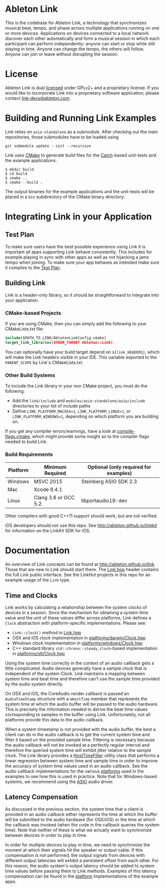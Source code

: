 # Ableton Link

This is the codebase for Ableton Link, a technology that synchronizes musical beat, tempo,
and phase across multiple applications running on one or more devices. Applications on
devices connected to a local network discover each other automatically and form a musical
session in which each participant can perform independently: anyone can start or stop
while still staying in time. Anyone can change the tempo, the others will follow. Anyone
can join or leave without disrupting the session.

# License

Ableton Link is dual [licensed][license] under GPLv2+ and a proprietary license. If you
would like to incorporate Link into a proprietary software application, please contact
<link-devs@ableton.com>.

# Building and Running Link Examples

Link relies on `asio-standalone` as a submodule. After checking out the
main repositories, those submodules have to be loaded using

```
git submodule update --init --recursive
```

Link uses [CMake][cmake] to generate build files for the [Catch][catch]-based
unit-tests and the example applications.

```
$ mkdir build
$ cd build
$ cmake ..
$ cmake --build .
```

The output binaries for the example applications and the unit-tests will be placed in a
`bin` subdirectory of the CMake binary directory.

# Integrating Link in your Application

## Test Plan

To make sure users have the best possible experience using Link it is important all apps
supporting Link behave consistently. This includes for example playing in sync with other
apps as well as not hijacking a jams tempo when joining. To make sure your app behaves as
intended make sure it complies to the [Test Plan](TEST-PLAN.md).

## Building Link

Link is a header-only library, so it should be straightforward to integrate into your
application.

### CMake-based Projects

If you are using CMake, then you can simply add the following to your CMakeLists.txt file:

```cmake
include($PATH_TO_LINK/AbletonLinkConfig.cmake)
target_link_libraries($YOUR_TARGET Ableton::Link)

```

You can optionally have your build target depend on `${link_HEADERS}`, which will make
the Link headers visible in your IDE. This variable exported to the `PARENT_SCOPE` by
Link's CMakeLists.txt.

### Other Build Systems

To include the Link library in your non CMake project, you must do the following:

 - Add the `link/include` and `modules/asio-standalone/asio/include` directories to your
   list of include paths
 - Define `LINK_PLATFORM_MACOSX=1`, `LINK_PLATFORM_LINUX=1`, or `LINK_PLATFORM_WINDOWS=1`,
   depending on which platform you are building on.

If you get any compiler errors/warnings, have a look at
[compile-flags.cmake](cmake_include/ConfigureCompileFlags.cmake), which might provide some
insight as to the compiler flags needed to build Link.

### Build Requirements

| Platform | Minimum Required     | Optional (only required for examples) |
|----------|----------------------|---------------------------------------|
| Windows  | MSVC 2015            | Steinberg ASIO SDK 2.3                |
| Mac      | Xcode 9.4.1          |                                       |
| Linux    | Clang 3.6 or GCC 5.2 | libportaudio19-dev                    |


Other compilers with good C++11 support should work, but are not verified.

iOS developers should not use this repo. See http://ableton.github.io/linkkit for
information on the LinkKit SDK for iOS.

# Documentation

An overview of Link concepts can be found at http://ableton.github.io/link. Those that
are new to Link should start there. The [Link.hpp](include/ableton/Link.hpp) header
contains the full Link public interface. See the LinkHut projects in this repo for an
example usage of the `Link` type.

## Time and Clocks

Link works by calculating a relationship between the system clocks of devices in a session.
Since the mechanism for obtaining a system time value and the unit of these values differ
across platforms, Link defines a `Clock` abstraction with platform-specific
implementations. Please see:
- `Link::clock()` method in [Link.hpp](include/ableton/Link.hpp)
- OSX and iOS clock implementation in
[platforms/darwin/Clock.hpp](include/ableton/platforms/darwin/Clock.hpp)
- Windows clock implementation in
[platforms/windows/Clock.hpp](include/ableton/platforms/windows/Clock.hpp)
- C++ standard library `std::chrono::steady_clock`-based implementation in
[platforms/stl/Clock.hpp](include/ableton/platforms/stl/Clock.hpp)

Using the system time correctly in the context of an audio callback gets a little
complicated. Audio devices generally have a sample clock that is independent of the system
Clock. Link maintains a mapping between system time and beat time and therefore can't use
the sample time provided by the audio system directly.

On OSX and iOS, the CoreAudio render callback is passed an `AudioTimeStamp` structure with
a `mHostTime` member that represents the system time at which the audio buffer will be
passed to the audio hardware. This is precisely the information needed to derive the beat
time values corresponding to samples in the buffer using Link. Unfortunately, not all
platforms provide this data to the audio callback.

When a system timestamp is not provided with the audio buffer, the best a client can do in
the audio callback is to get the current system time and filter it based on the provided
sample time. Filtering is necessary because the audio callback will not be invoked at a
perfectly regular interval and therefore the queried system time will exhibit jitter
relative to the sample clock. The Link library provides a
[HostTimeFilter](include/ableton/link/HostTimeFilter.hpp) utility class that performs a
linear regression between system time and sample time in order to improve the accuracy of
system time values used in an audio callback. See the audio callback implementations for
the various [platforms](examples/linkaudio) used in the examples to see how this is used
in practice. Note that for Windows-based systems, we recommend using the [ASIO][asio]
audio driver.

## Latency Compensation

As discussed in the previous section, the system time that a client is provided in an
audio callback either represents the time at which the buffer will be submitted to the
audio hardware (for OSX/iOS) or the time at which the callback was invoked (when the
code in the callback queries the system time). Note that neither of these is what we
actually want to synchronize between devices in order to play in time.

In order for multiple devices to play in time, we need to synchronize the moment at which
their signals hit the speaker or output cable. If this compensation is not performed,
the output signals from devices with different output latencies will exhibit a persistent
offset from each other. For this reason, the audio system's output latency should be added
to system time values before passing them to Link methods. Examples of this latency
compensation can be found in the [platform](examples/linkaudio) implementations of the
example apps.

[asio]: https://www.steinberg.net/en/company/developers.html
[catch]: https://github.com/philsquared/Catch
[cmake]: https://www.cmake.org
[license]: LICENSE.md
